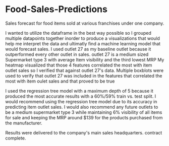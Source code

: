 # Food-Sales-Predictions
Sales forecast for food items sold at various franchises under one company.

I wanted to utilize the dataframe in the best way possible so I grouped multiple datapoints together inorder to produce a visualizations that would help me interpret the data and ultimatly find a machine learning model that would forecast sales.
I used outlet 27 as my baseline outlet because it outperformed every other outlet in sales. 
outlet 27 is a medium sized Supermarket type 3 with average Item visibility and the third lowest MRP
My heatmap visualized that those 4 features correlated the most with item outlet sales so I verified that against outlet 27's data.
Multiple boxblots were used to verify that outlet 27 was included in the features that correlated the most with item oulet sales and that proved to be true

I used the regression tree model with a maximum depth of 5 because it produced the most accurate results with a 60%/59% train vs. test split.
I would recommend using the regression tree model due to its accuracy in predicting item outlet sales. 
I would also recommend any future outlets to be a medium supermarket type 3 while maintaining 6% visibility of all items for sale and keeping the MRP around $139 for the products purchased from the manufacturer. 

Results were delivered to the company's main sales headquarters. contract complete.
